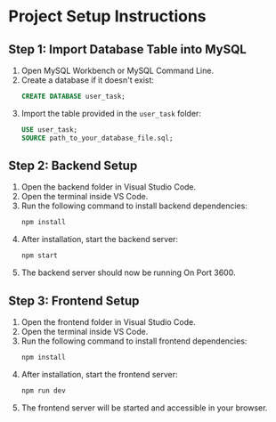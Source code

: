 
# Project Setup Instructions

## Step 1: Import Database Table into MySQL
1. Open MySQL Workbench or MySQL Command Line.
2. Create a database if it doesn't exist:
   ```sql
   CREATE DATABASE user_task;
   ```
3. Import the table provided in the `user_task` folder:
   ```sql
   USE user_task;
   SOURCE path_to_your_database_file.sql;
   ```

## Step 2: Backend Setup
1. Open the backend folder in Visual Studio Code.
2. Open the terminal inside VS Code.
3. Run the following command to install backend dependencies:
   ```bash
   npm install
   ```
4. After installation, start the backend server:
   ```bash
   npm start
   ```
5. The backend server should now be running On Port 3600.

## Step 3: Frontend Setup
1. Open the frontend folder in Visual Studio Code.
2. Open the terminal inside VS Code.
3. Run the following command to install frontend dependencies:
   ```bash
   npm install
   ```
4. After installation, start the frontend server:
   ```bash
   npm run dev
   ```
5. The frontend server will be started and accessible in your browser.


